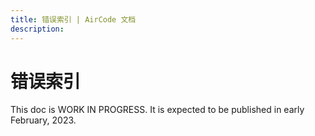 ```yaml
---
title: 错误索引 | AirCode 文档
description: 
---
```


# 错误索引

This doc is WORK IN PROGRESS. It is expected to be published in early February, 2023.
